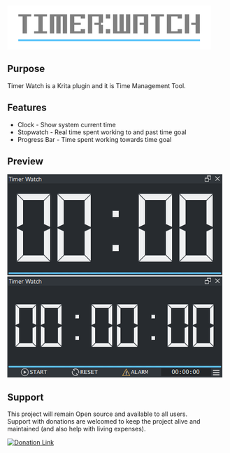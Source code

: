 ![Picture](https://github.com/EyeOdin/timer_watch/blob/master/timer_watch/LOGO/timer_watch_logo_S.png?raw=true)

## Purpose

Timer Watch is a Krita plugin and it is Time Management Tool.


## Features

* Clock - Show system current time
* Stopwatch - Real time spent working to and past time goal
* Progress Bar - Time spent working towards time goal


## Preview
![Picture](https://raw.githubusercontent.com/EyeOdin/timer_watch/master/timer_watch/PREVIEWS/clock.png)
![Picture](https://raw.githubusercontent.com/EyeOdin/timer_watch/master/timer_watch/PREVIEWS/stopwatch.png)


## Support
This project will remain Open source and available to all users.\
Support with donations are welcomed to keep the project alive and maintained (and also help with living expenses).

<a href="https://www.paypal.com/donate/?hosted_button_id=9FARNUYBC9R3J">
  <img src="https://pics.paypal.com/00/s/NjA2OWU0ZmEtNjQ4MC00MWZhLTk5YzctM2VhZDA1MzgyMDQ0/file.PNG" width="200" alt="Donation Link">
</a>
